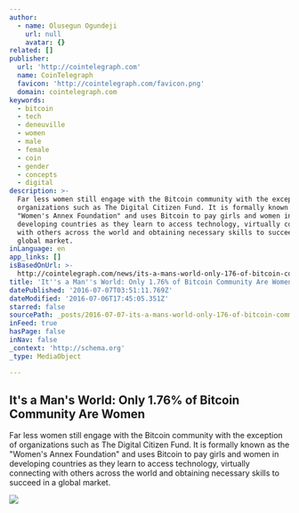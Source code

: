 ```yaml
---
author:
  - name: Olusegun Ogundeji
    url: null
    avatar: {}
related: []
publisher:
  url: 'http://cointelegraph.com'
  name: CoinTelegraph
  favicon: 'http://cointelegraph.com/favicon.png'
  domain: cointelegraph.com
keywords:
  - bitcoin
  - tech
  - deneuville
  - women
  - male
  - female
  - coin
  - gender
  - concepts
  - digital
description: >-
  Far less women still engage with the Bitcoin community with the exception of
  organizations such as The Digital Citizen Fund. It is formally known as the
  "Women's Annex Foundation" and uses Bitcoin to pay girls and women in
  developing countries as they learn to access technology, virtually connecting
  with others across the world and obtaining necessary skills to succeed in a
  global market.
inLanguage: en
app_links: []
isBasedOnUrl: >-
  http://cointelegraph.com/news/its-a-mans-world-only-176-of-bitcoin-community-are-women
title: 'It''s a Man''s World: Only 1.76% of Bitcoin Community Are Women'
datePublished: '2016-07-07T03:51:11.769Z'
dateModified: '2016-07-06T17:45:05.351Z'
starred: false
sourcePath: _posts/2016-07-07-its-a-mans-world-only-176-of-bitcoin-community-are-wome.md
inFeed: true
hasPage: false
inNav: false
_context: 'http://schema.org'
_type: MediaObject

---
```

<article style=""><h1>It's a Man's World: Only 1.76% of Bitcoin Community Are Women</h1><p>Far less women still engage with the Bitcoin community with the exception of organizations such as The Digital Citizen Fund. It is formally known as the "Women's Annex Foundation" and uses Bitcoin to pay girls and women in developing countries as they learn to access technology, virtually connecting with others across the world and obtaining necessary skills to succeed in a global market.</p><img src="https://cointelegraph.com/images/725_aHR0cDovL2NvaW50ZWxlZ3JhcGguY29tL3N0b3JhZ2UvdXBsb2Fkcy92aWV3LzM5MmNmY2ZiYzA2NTEyODIzYzdjZTk3MjQ3Y2Y5YTliLmpwZw==.jpg" /></article>